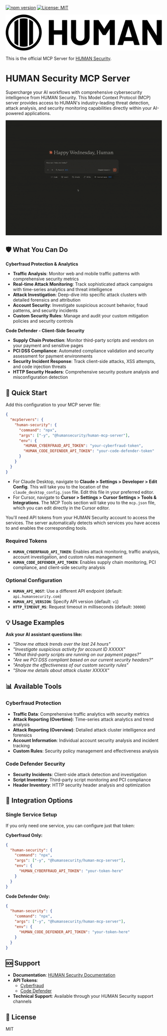 

[![npm version](https://badge.fury.io/js/%40humansecurity%2Fhuman-mcp-server.svg)](https://www.npmjs.com/package/@humansecurity/human-mcp-server)
[![License: MIT](https://img.shields.io/badge/License-MIT-yellow.svg)](https://opensource.org/licenses/MIT)

![HUMAN Security Logo](https://raw.githubusercontent.com/HumanSecurity/human-mcp-server/main/.images/logo.png)

This is the official MCP Server for [HUMAN Security](https://www.humansecurity.com/).

# HUMAN Security MCP Server

Supercharge your AI workflows with comprehensive cybersecurity intelligence from HUMAN Security. This Model Context Protocol (MCP) server provides access to HUMAN's industry-leading threat detection, attack analysis, and security monitoring capabilities directly within your AI-powered applications.

![](https://raw.githubusercontent.com/HumanSecurity/human-mcp-server/main/.images/mcp.gif)

## 🛡️ What You Can Do

**Cyberfraud Protection & Analytics**
- **Traffic Analysis**: Monitor web and mobile traffic patterns with comprehensive security metrics
- **Real-time Attack Monitoring**: Track sophisticated attack campaigns with time-series analytics and threat intelligence
- **Attack Investigation**: Deep-dive into specific attack clusters with detailed forensics and attribution
- **Account Security**: Investigate suspicious account behavior, fraud patterns, and security incidents
- **Custom Security Rules**: Manage and audit your custom mitigation policies and security controls

**Code Defender - Client-Side Security**
- **Supply Chain Protection**: Monitor third-party scripts and vendors on your payment and sensitive pages
- **PCI DSS Compliance**: Automated compliance validation and security assessment for payment environments
- **Security Incident Response**: Track client-side attacks, XSS attempts, and code injection threats
- **HTTP Security Headers**: Comprehensive security posture analysis and misconfiguration detection

## 🚀 Quick Start

Add this configuration to your MCP server file:

```json
{
  "mcpServers": {
    "human-security": {
      "command": "npx",
      "args": ["-y", "@humansecurity/human-mcp-server"],
      "env": {
        "HUMAN_CYBERFRAUD_API_TOKEN": "your-cyberfraud-token",
        "HUMAN_CODE_DEFENDER_API_TOKEN": "your-code-defender-token"
      }
    }
  }
}
```

* For Claude Desktop, navigate to **Claude > Settings > Developer > Edit Config**. This will take you to the location of the `claude_desktop_config.json` file. Edit this file in your preferred editor.
* For Cursor, navigate to **Cursor > Settings > Cursor Settings > Tools & Integrations**. The MCP Tools section will take you to the `mcp.json` file, which you can edit directly in the Cursor editor.

You'll need API tokens from your HUMAN Security account to access the services. The server automatically detects which services you have access to and enables the corresponding tools.

### Required Tokens
- **`HUMAN_CYBERFRAUD_API_TOKEN`**: Enables attack monitoring, traffic analysis, account investigation, and custom rules management
- **`HUMAN_CODE_DEFENDER_API_TOKEN`**: Enables supply chain monitoring, PCI compliance, and client-side security analysis

### Optional Configuration
- **`HUMAN_API_HOST`**: Use a different API endpoint (default: `api.humansecurity.com`)
- **`HUMAN_API_VERSION`**: Specify API version (default: `v1`)
- **`HTTP_TIMEOUT_MS`**: Request timeout in milliseconds (default: `30000`)

## 💡 Usage Examples

**Ask your AI assistant questions like:**

* *"Show me attack trends over the last 24 hours"*
* *"Investigate suspicious activity for account ID XXXXX"*
* *"What third-party scripts are running on our payment pages?"*
* *"Are we PCI DSS compliant based on our current security headers?"*
* *"Analyze the effectiveness of our custom security rules"*
* *"Show me details about attack cluster XXXXX"*

## 📊 Available Tools

### Cyberfraud Protection
- **Traffic Data**: Comprehensive traffic analytics with security metrics
- **Attack Reporting (Overtime)**: Time-series attack analytics and trend analysis
- **Attack Reporting (Overview)**: Detailed attack cluster intelligence and forensics
- **Account Information**: Individual account security analysis and incident tracking
- **Custom Rules**: Security policy management and effectiveness analysis

### Code Defender Security
- **Security Incidents**: Client-side attack detection and investigation
- **Script Inventory**: Third-party script monitoring and PCI compliance
- **Header Inventory**: HTTP security header analysis and optimization

## 🔗 Integration Options

### Single Service Setup
If you only need one service, you can configure just that token:

**Cyberfraud Only:**
```json
{
  "human-security": {
    "command": "npx",
    "args": ["-y", "@humansecurity/human-mcp-server"],
    "env": {
      "HUMAN_CYBERFRAUD_API_TOKEN": "your-token-here"
    }
  }
}
```

**Code Defender Only:**
```json
{
  "human-security": {
    "command": "npx",
    "args": ["-y", "@humansecurity/human-mcp-server"],
    "env": {
      "HUMAN_CODE_DEFENDER_API_TOKEN": "your-token-here"
    }
  }
}
```

## 🆘 Support

- **Documentation**: [HUMAN Security Documentation](https://docs.humansecurity.com)
- **API Tokens**:
  - [Cyberfraud](https://docs.humansecurity.com/applications-and-accounts/reference/api-authentication#getting-a-token-for-account-defender-bot-defender-or-credential-intelligence)
  - [Code Defender](https://docs.humansecurity.com/applications-and-accounts/reference/api-authentication#getting-a-token-for-code-defender-or-pci-dss)
- **Technical Support**: Available through your HUMAN Security support channels

## 📄 License
MIT

